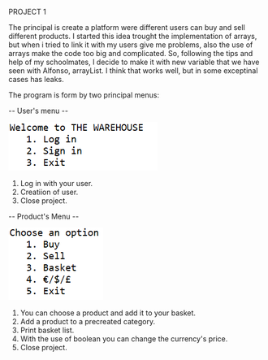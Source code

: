 PROJECT 1

The principal is create a platform were different users can buy and sell different products.
I started this idea trought the implementation of arrays, but when i tried to link it with my users give me problems, also the use of arrays make the code too big and complicated. So, following the tips and help of my schoolmates, I decide to make it with new variable that we have seen with Alfonso, arrayList. I think that works well, but in some exceptinal cases has leaks.

The program is form by two principal menus:

-- User's menu --




![alt text](https://github.com/lfresnog/JavaProjects/blob/master/Practica_1/corte1.PNG)

1. Log in with your user.
2. Creatiion of user.
3. Close project.


-- Product's Menu --




![alt text](https://github.com/lfresnog/JavaProjects/blob/master/Practica_1/corte%202.PNG)

1. You can choose a product and add it to your basket.
2. Add a product to a precreated category.
3. Print basket list.
4. With the use of boolean you can change the currency's price.
5. Close project.
